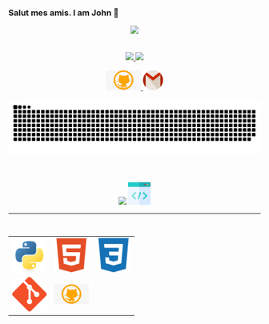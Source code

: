 ### Salut mes amis. I am John 👋

<p align="center">
  <img src="https://komarev.com/ghpvc/?username=John-Ketiku-1&style=flat-square&color=40c463">
  <br><br><br>
  <a href="https://John-Ketiku-1.github.io/">
    <img width="400" src="https://readme-typing-svg.herokuapp.com/?font=Righteous&color=E1E1E1&size=60&center=true&vCenter=true&width=385&height=100&lines=Hello+%F0%9F%91%8B+my;I+am+a+Python;And+a+C">
    <img width="400" src="https://readme-typing-svg.herokuapp.com/?font=Righteous&color=E1E1E1&size=60&center=true&vCenter=true&width=385&height=100&lines=name+is+John.;Programmer;Developer.+%F0%9F%98%84">
  </a>
  <br><br>
  <a href="https://github.com/John-Ketiku-1">
    <img height="40px" src="Images/Static/github.jpg" title="Github">
  </a>
  <a href="mailto:john.ketiku@mths.ca">
    <img height="40px" src="Images/Static/gmail.png" title="Mail">
  </a>
  <br><br>
  <img src="Images/Dynamic/snake.svg" style="background:#161b22;">
  <br><br><br><br>
  <img height="60px" src="https://readme-typing-svg.herokuapp.com?font=Righteous&color=E1E1E1&size=60&center=true&vCenter=true&width=300&lines=Some+Tools+I+Use">
  <img height="45px" src="Images/Static/tools.png">
  <hr><br>
  <table align='center'>
    <tr>
      <td align='center'><img width="70" src="Images/Static/python.png" title="Python"></td>
      <td align='center'><img width="70" src="Images/Static/html.png" title="HTML"></td>
      <td align='center'><img width="70" src="Images/Static/css.png" title="CSS"></td>
    </tr>
    <tr>
      <td align='center'><img width="70" src="Images/Static/git.png" title="git"></td>
      <td align='center'><img width="70" src="Images/Static/github.jpg" title="Github"></td>
    </tr>
